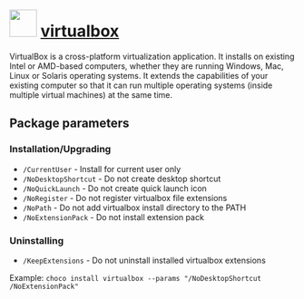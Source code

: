 # <img src="https://cdn.jsdelivr.net/gh/chocolatey-community/chocolatey-coreteampackages@c9f08adeb0cc2dcda323211894358e69d3af323c/icons/virtualbox.png" width="48" height="48"/> [virtualbox](https://chocolatey.org/packages/virtualbox)

VirtualBox is a cross-platform virtualization application. It installs on existing Intel or AMD-based computers, whether they are running Windows, Mac, Linux or Solaris operating systems. It extends the capabilities of your existing computer so that it can run multiple operating systems (inside multiple virtual machines) at the same time.

## Package parameters

### Installation/Upgrading
- `/CurrentUser`       - Install for current user only
- `/NoDesktopShortcut` - Do not create desktop shortcut
- `/NoQuickLaunch`     - Do not create quick launch icon
- `/NoRegister`        - Do not register virtualbox file extensions
- `/NoPath`            - Do not add virtualbox install directory to the PATH
- `/NoExtensionPack`   - Do not install extension pack

### Uninstalling
- `/KeepExtensions`    - Do not uninstall installed virtualbox extensions

Example: `choco install virtualbox --params "/NoDesktopShortcut /NoExtensionPack"`
